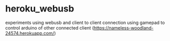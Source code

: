 # heroku_webusb
experiments using webusb and client to client connection using gamepad to control arduino of other connected client (https://nameless-woodland-24574.herokuapp.com/)
